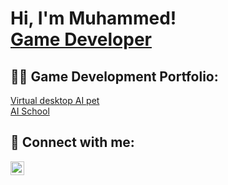 <h1>Hi, I'm Muhammed! <br/><a href="https://www.linkedin.com/in/muhammed-basdemir-279b6b167/">Game Developer</a></h1>

<h2>👨‍💻 Game Development Portfolio:</h2>

[Virtual desktop AI pet](https://github.com/Mudias/VirtualDesktopAIPet)
<br />
[AI School](https://github.com/Mudias/AI-School)

<h2> 🤳 Connect with me:</h2>

[<img align="left" alt="Mudias | LinkedIn" width="22px" src="https://cdn.jsdelivr.net/npm/simple-icons@v3/icons/linkedin.svg" />][linkedin]

[linkedin]: https://www.linkedin.com/in/muhammed-basdemir/

